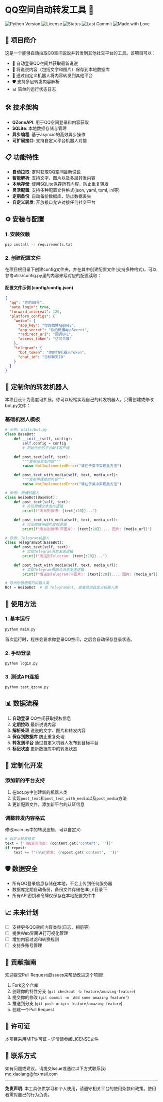 # QQ空间自动转发工具 🚀

![Python Version](https://img.shields.io/badge/python-3.7%2B-blue)
![License](https://img.shields.io/badge/license-MIT-green)
![Status](https://img.shields.io/badge/status-active-success)
![Last Commit](https://img.shields.io/badge/last%20commit-May%202025-orange)
![Made with Love](https://img.shields.io/badge/made%20with-%E2%9D%A4-red)

## 📝 项目简介

这是一个能够自动拉取QQ空间说说并转发到其他社交平台的工具。该项目可以：

- 🔄 自动登录QQ空间并获取最新说说
- 💾 将说说内容（包括文字和图片）保存到本地数据库
- 🚀 通过自定义机器人将内容转发到其他平台
- 🛡️ 支持多层转发内容解析
- 📊 简单的运行状态日志

## 🛠️ 技术架构

- **QZoneAPI**: 用于QQ空间登录和内容获取
- **SQLite**: 本地数据存储与管理
- **异步编程**: 基于asyncio的高效异步操作
- **可扩展接口**: 支持自定义平台机器人对接

## 📋 功能特性

- **自动拉取**: 定时获取QQ空间最新说说
- **智能解析**: 支持文字、图片以及多层转发内容
- **本地存储**: 使用SQLite保存所有内容，防止重复转发
- **灵活配置**: 支持多种配置文件格式(json, yaml, toml, ini等)
- **定期备份**: 自动备份数据库，防止数据丢失
- **自定义转发**: 开放接口允许对接任何社交平台

## ⚙️ 安装与配置

### 1. 安装依赖

```bash
pip install -r requirements.txt
```

### 2. 创建配置文件

在项目根目录下创建config文件夹，并在其中创建配置文件(支持多种格式)，可以参考utils/config.py里的内容来写对应的配置读取：

#### 配置文件示例 (config/config.json)

```json
{
  "qq": "你的QQ号",
  "auto_login": true,
  "forward_interval": 120,
  "platform_configs": {
    "weibo": {
      "app_key": "你的微博AppKey",
      "app_secret": "你的微博AppSecret",
      "redirect_uri": "回调URL",
      "access_token": "访问令牌"
    },
    "telegram": {
      "bot_token": "你的TG机器人Token",
      "chat_id": "目标聊天ID"
    }
  }
}
```

## 🔌 定制你的转发机器人

本项目设计为高度可扩展，你可以轻松实现自己的转发机器人。只需创建或修改bot.py文件：

### 基础机器人模板

```python
# 示例: utils/bot.py
class BaseBot:
    def __init__(self, config):
        self.config = config
        # 初始化你的平台API客户端
        
    def post_text(self, text):
        """发布纯文本内容"""
        raise NotImplementedError("请在子类中实现此方法")
        
    def post_text_with_media(self, text, media_url):
        """发布带媒体的内容"""
        raise NotImplementedError("请在子类中实现此方法")

# 示例: 微博机器人
class WeiboBot(BaseBot):
    def post_text(self, text):
        # 实现微博文本发布逻辑
        print(f"发布到微博: {text[:20]}...")
        
    def post_text_with_media(self, text, media_url):
        # 实现微博带图片发布逻辑
        print(f"发布到微博(带图片): {text[:20]}..., 图片: {media_url}")
        
# 示例: Telegram机器人
class TelegramBot(BaseBot):
    def post_text(self, text):
        # 实现Telegram消息发送逻辑
        print(f"发送到Telegram: {text[:20]}...")
        
    def post_text_with_media(self, text, media_url):
        # 实现Telegram带图片消息发送逻辑
        print(f"发送到Telegram(带图片): {text[:20]}..., 图片: {media_url}")

# 导出你想使用的机器人类
Bot = WeiboBot  # 或 TelegramBot, 或者其他自定义机器人类
```

## 🚀 使用方法

### 1. 基本运行

```bash
python main.py
```

首次运行时，程序会要求你登录QQ空间，之后会自动保存登录状态。

### 2. 手动登录

```bash
python login.py
```

### 3. 测试API连接

```bash
python test_qzone.py
```

## 📊 数据流程

1. **自动登录** QQ空间获取授权信息
2. **定期拉取** 最新说说内容
3. **解析处理** 说说的文字、图片和转发内容
4. **保存到数据库** 防止重复处理
5. **转发到平台** 通过自定义机器人发布到目标平台
6. **标记状态** 更新数据库中的转发状态

## 🔄 定制化开发

### 添加新的平台支持

1. 在bot.py中创建新的机器人类
2. 实现`post_text`和`post_text_with_media`以及`post_media`方法
3. 更新配置文件，添加新平台的认证信息

### 调整转发内容格式

修改main.py中的转发逻辑，可以自定义:

```python
# 自定义转发格式
text = f"📱QQ空间动态: {content.get('content', '')}"
if repost:
    text += f"\n\n💬转发: {repost.get('content', '')}"
```

## 🛡️ 数据安全

- 所有QQ登录信息存储在本地，不会上传到任何服务器
- 数据库定期自动备份，备份文件存储在db_rl目录下
- 所有API密钥和令牌仅保存在本地配置文件中

## 📈 未来计划

- [ ] 支持更多QQ空间内容类型(日志、相册等)
- [ ] 提供Web界面进行可视化管理
- [ ] 增加内容过滤和转换规则
- [ ] 支持多账号管理

## 🤝 贡献指南

欢迎提交Pull Request或Issues来帮助改进这个项目!

1. Fork这个仓库
2. 创建你的特性分支 (`git checkout -b feature/amazing-feature`)
3. 提交你的修改 (`git commit -m 'Add some amazing feature'`)
4. 推送到分支 (`git push origin feature/amazing-feature`)
5. 创建一个Pull Request

## 📜 许可证

本项目采用MIT许可证 - 详情请参阅LICENSE文件

## 📧 联系方式

如有问题或建议，请提交Issue或通过以下方式联系我: [mc.xiaolang@foxmail.com](mailto:mc.xiaolang@foxmail.com)

---

**免责声明**: 本工具仅供学习和个人使用，请遵守相关平台的使用条款和政策。使用者需对自己的行为负责。
